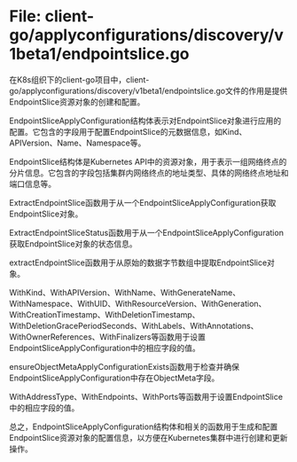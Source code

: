 # File: client-go/applyconfigurations/discovery/v1beta1/endpointslice.go

在K8s组织下的client-go项目中，client-go/applyconfigurations/discovery/v1beta1/endpointslice.go文件的作用是提供EndpointSlice资源对象的创建和配置。

EndpointSliceApplyConfiguration结构体表示对EndpointSlice对象进行应用的配置。它包含的字段用于配置EndpointSlice的元数据信息，如Kind、APIVersion、Name、Namespace等。

EndpointSlice结构体是Kubernetes API中的资源对象，用于表示一组网络终点的分片信息。它包含的字段包括集群内网络终点的地址类型、具体的网络终点地址和端口信息等。

ExtractEndpointSlice函数用于从一个EndpointSliceApplyConfiguration获取EndpointSlice对象。

ExtractEndpointSliceStatus函数用于从一个EndpointSliceApplyConfiguration获取EndpointSlice对象的状态信息。

extractEndpointSlice函数用于从原始的数据字节数组中提取EndpointSlice对象。

WithKind、WithAPIVersion、WithName、WithGenerateName、WithNamespace、WithUID、WithResourceVersion、WithGeneration、WithCreationTimestamp、WithDeletionTimestamp、WithDeletionGracePeriodSeconds、WithLabels、WithAnnotations、WithOwnerReferences、WithFinalizers等函数用于设置EndpointSliceApplyConfiguration中的相应字段的值。

ensureObjectMetaApplyConfigurationExists函数用于检查并确保EndpointSliceApplyConfiguration中存在ObjectMeta字段。

WithAddressType、WithEndpoints、WithPorts等函数用于设置EndpointSlice中的相应字段的值。

总之，EndpointSliceApplyConfiguration结构体和相关的函数用于生成和配置EndpointSlice资源对象的配置信息，以方便在Kubernetes集群中进行创建和更新操作。

